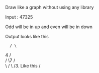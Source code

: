 Draw like a graph without using any library     

Input : 47325

Odd will be in up and even will be in down  

Output looks like this


      / \
4 /     \
  /         \7
/             \
                 \        /
                   \    /3.   Like this 
                     \/
